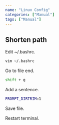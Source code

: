 ```yaml
---
name: "Linux Config"
categories: ["Manual"]
tags: ["Manual"]
---
```


## Shorten path

Edit ~/.bashrc.
```sh
vim ~/.bashrc
```

Go to file end.
```sh
shift + g
```

Add a sentence.
```sh
PROMPT_DIRTRIM=1
```
Save file.

Restart terminal.